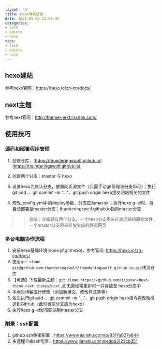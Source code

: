 ```yaml
---
layout: 'n'
title: Hexo博客搭建
date: 2021-01-01 22:09:43
categories:
- tech
- points
- hexo
tags: 
- tech
- points
- hexo
---
```

## hexo建站

参考hexo官网：<https://hexo.io/zh-cn/docs/>

## next主题

参考next官网：<http://theme-next.iissnan.com/>

## 使用技巧

### 源码和部署程序管理

1. 创建仓库，[https://thunderingswolf.github.io](https://thunderingswolf.github.io)

2. 创建两个分支：master 与 hexo

3. 设置hexo为默认分支，放置网页源文件（只需手动git管理该分支即可）；执行git add .、git commit -m "..."、git push origin hexo提交网站相关的文件

4. 修改_config.yml中的deploy参数，分支应为master；执行hexo g -d时，将自动部署至master分支；thunderingswolf.github.io指向master分支

>>总结：仓库就有两个分支，一个hexo分支用来存放网站的原始文件，一个master分支用来存放生成的静态网页

### 多台电脑协作流程

1. 安装hexo基础环境(node.js\git\hexo)，参考官网: https://hexo.io/zh-cn/docs/
2. 使用`git clone git@github.com:thunderingswolf/thunderingswolf.github.io.git`拷贝仓库
3. 【可选】下载最新主题：`git clone https://github.com/iissnan/hexo-theme-next themes/next` ,如无需经常更新可一并存放至 hexo分支中
4. 本地对博客进行修改（添加新博文、修改样式等等）
5. 依次执行git add .、git commit -m "..."、git push origin hexo指令将改动推送到GitHub（此时当前分支应为hexo）
6. 执行hexo g -d发布网站到master分支



### 附录：ssh配置

1. github ssh免密配置：<https://www.jianshu.com/p/9317a927e844>
2. 多远程仓库ssh配置：<https://www.jianshu.com/p/ddd3122cb351>